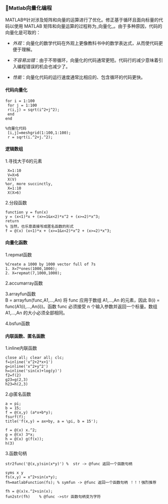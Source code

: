 ### 🏹Matlab向量化编程

MATLAB®针对涉及矩阵和向量的运算进行了优化。修正基于循环且面向标量的代码以使用 MATLAB 矩阵和向量运算的过程称为_向量化_。由于多种原因，代码的向量化是可取的：

* _外观_：向量化的数学代码在外观上更像教科书中的数学表达式，从而使代码更便于理解。

* _不容易出错_：由于不带循环，向量化的代码通常更短。代码行的减少意味着引入编程错误的机会也减少了。

* _性能_：向量化代码的运行速度通常比相应的、包含循环的代码更快。

#### 代码向量化

```
for i = 1:100
 for j = 1:100
 r(i,j) = sqrt(i^2+j^2);
 end
end

%向量化代码
 [i,j]=meshgrid(1:100,1:100);
 r = sqrt(i.^2+j.^2);
```

#### 逻辑数组

1.寻找大于6的元素

```
 X=1:10
 V=X>6
 X(V)
%or, more succinctly,
 X=1:10
 X(X>6)
```

2.分段函数

```
function y = fun(x)
y = (x<1)*x + (x>=1&x<2)*x^2 + (x>=2)*x^3;
return
% 当然，也乐意直接写成匿名函数的形式
f = @(x) (x<1)*x + (x>=1&x<2)*x^2 + (x>=2)*x^3;
```

#### 向量化函数

1.repmat函数

```
%Create a 1000 by 1000 vector full of 7s
1. X=7*ones(1000,1000);
2. X=repmat(7,1000,1000);
```

2.accumarray函数



3.arrayfun函数  
B = arrayfun\(func,A1,...,An\) 将 func 应用于数组 A1,...,An 的元素，因此 B\(i\) = func\(A1\(i\),...,An\(i\)\)。函数 func 必须接受 n 个输入参数并返回一个标量。数组 A1,...,An 的大小必须全部相同。



4.bsfun函数

#### 内联函数、匿名函数

1.inline内联函数

```
close all; clear all; clc;
f=inline('x^2+2*x+1')
g=inline('x^2+y^2')
h=inline('sin(x)+log(y)')
f2=f(2)
g23=g(2,3)
h23=h(2,3)
```

2.@匿名函数

```
a = pi;
b = 15;
f = @(x,y) (a*x+b*y);
fsurf(f);
title('f(x,y) = ax+by, a = \pi, b = 15');

f = @(x) x.^2;
g = @(x) 3*x;
h = @(x) g(f(x));
h(3)
```

3.函数句柄

```
str2func('@(x,y)sin(x*y)') %  str -> @func 返回一个函数句柄

syms x y
fs(x,y) = x^2+sin(x*y);
fh=matlabFunction(fs); % symfun -> @func 返回一个函数句柄 ！！！强烈推荐

fh = @(x)x.^2+sin(x);
fun2str(fh)    % @func ->str 函数句柄变为字符
```



